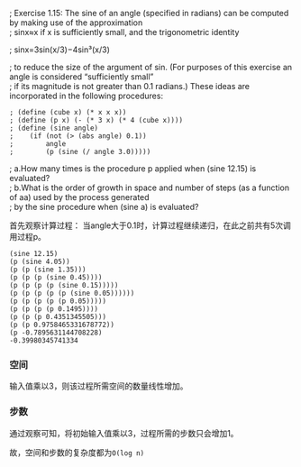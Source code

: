 ; Exercise 1.15: The sine of an angle (specified in radians) can be computed by making use of the approximation</br>
; sinx≈x if x is sufficiently small, and the trigonometric identity

; sinx=3sin(x/3)−4sin³(x/3)

; to reduce the size of the argument of sin. (For purposes of this exercise an angle is considered “sufficiently small”</br>
; if its magnitude is not greater than 0.1 radians.) These ideas are incorporated in the following procedures:
```
; (define (cube x) (* x x x))
; (define (p x) (- (* 3 x) (* 4 (cube x))))
; (define (sine angle)
;    (if (not (> (abs angle) 0.1))
;        angle
;        (p (sine (/ angle 3.0)))))
```
; a.How many times is the procedure p applied when (sine 12.15) is evaluated?</br>
; b.What is the order of growth in space and number of steps (as a function of aa) used by the process generated</br>
; by the sine procedure when (sine a) is evaluated?

首先观察计算过程：
当angle大于0.1时，计算过程继续递归，在此之前共有5次调用过程p。
```
(sine 12.15)
(p (sine 4.05))
(p (p (sine 1.35)))
(p (p (p (sine 0.45))))
(p (p (p (p (sine 0.15)))))
(p (p (p (p (p (sine 0.05))))))
(p (p (p (p (p 0.05)))))
(p (p (p (p 0.1495))))
(p (p (p 0.4351345505)))
(p (p 0.9758465331678772))
(p -0.7895631144708228)
-0.39980345741334
```

### 空间
输入值乘以3，则该过程所需空间的数量线性增加。
### 步数
通过观察可知，将初始输入值乘以3，过程所需的步数只会增加1。

故，空间和步数的复杂度都为`O(log n)`
